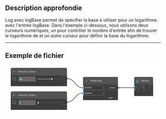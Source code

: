 ## Description approfondie
Log avec logBase permet de spécifier la base à utiliser pour un logarithme avec l'entrée logBase. Dans l'exemple ci-dessous, nous utilisons deux curseurs numériques, un pour contrôler le nombre d'entrée afin de trouver le logarithme de et un autre curseur pour définir la base du logarithme.
___
## Exemple de fichier

![Log (number, logBase)](./DSCore.Math.Log(number,%20logBase)_img.jpg)

